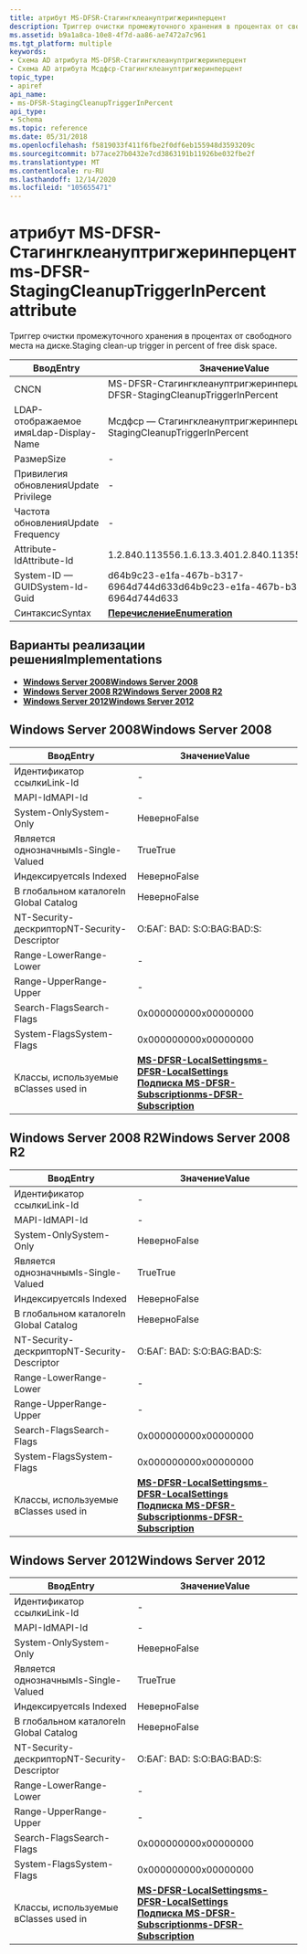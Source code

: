 ```yaml
---
title: атрибут MS-DFSR-Стагингклеануптригжеринперцент
description: Триггер очистки промежуточного хранения в процентах от свободного места на диске.
ms.assetid: b9a1a8ca-10e8-4f7d-aa86-ae7472a7c961
ms.tgt_platform: multiple
keywords:
- Схема AD атрибута MS-DFSR-Стагингклеануптригжеринперцент
- Схема AD атрибута Мсдфср-Стагингклеануптригжеринперцент
topic_type:
- apiref
api_name:
- ms-DFSR-StagingCleanupTriggerInPercent
api_type:
- Schema
ms.topic: reference
ms.date: 05/31/2018
ms.openlocfilehash: f5819033f411f6fbe2f0df6eb155948d3593209c
ms.sourcegitcommit: b77ace27b0432e7cd3863191b11926be032fbe2f
ms.translationtype: MT
ms.contentlocale: ru-RU
ms.lasthandoff: 12/14/2020
ms.locfileid: "105655471"
---
```

# <a name="ms-dfsr-stagingcleanuptriggerinpercent-attribute"></a><span data-ttu-id="3e587-105">атрибут MS-DFSR-Стагингклеануптригжеринперцент</span><span class="sxs-lookup"><span data-stu-id="3e587-105">ms-DFSR-StagingCleanupTriggerInPercent attribute</span></span>

<span data-ttu-id="3e587-106">Триггер очистки промежуточного хранения в процентах от свободного места на диске.</span><span class="sxs-lookup"><span data-stu-id="3e587-106">Staging clean-up trigger in percent of free disk space.</span></span>



| <span data-ttu-id="3e587-107">Ввод</span><span class="sxs-lookup"><span data-stu-id="3e587-107">Entry</span></span> | <span data-ttu-id="3e587-108">Значение</span><span class="sxs-lookup"><span data-stu-id="3e587-108">Value</span></span> |
|-------------------|----------------------------------------|
| <span data-ttu-id="3e587-109">CN</span><span class="sxs-lookup"><span data-stu-id="3e587-109">CN</span></span>                | <span data-ttu-id="3e587-110">MS-DFSR-Стагингклеануптригжеринперцент</span><span class="sxs-lookup"><span data-stu-id="3e587-110">ms-DFSR-StagingCleanupTriggerInPercent</span></span> |
| <span data-ttu-id="3e587-111">LDAP-отображаемое имя</span><span class="sxs-lookup"><span data-stu-id="3e587-111">Ldap-Display-Name</span></span> | <span data-ttu-id="3e587-112">Мсдфср — Стагингклеануптригжеринперцент</span><span class="sxs-lookup"><span data-stu-id="3e587-112">msDFSR-StagingCleanupTriggerInPercent</span></span>  |
| <span data-ttu-id="3e587-113">Размер</span><span class="sxs-lookup"><span data-stu-id="3e587-113">Size</span></span>              | \-                                     |
| <span data-ttu-id="3e587-114">Привилегия обновления</span><span class="sxs-lookup"><span data-stu-id="3e587-114">Update Privilege</span></span>  | \-                                     |
| <span data-ttu-id="3e587-115">Частота обновления</span><span class="sxs-lookup"><span data-stu-id="3e587-115">Update Frequency</span></span>  | \-                                     |
| <span data-ttu-id="3e587-116">Attribute-Id</span><span class="sxs-lookup"><span data-stu-id="3e587-116">Attribute-Id</span></span>      | <span data-ttu-id="3e587-117">1.2.840.113556.1.6.13.3.40</span><span class="sxs-lookup"><span data-stu-id="3e587-117">1.2.840.113556.1.6.13.3.40</span></span>             |
| <span data-ttu-id="3e587-118">System-ID — GUID</span><span class="sxs-lookup"><span data-stu-id="3e587-118">System-Id-Guid</span></span>    | <span data-ttu-id="3e587-119">d64b9c23-e1fa-467b-b317-6964d744d633</span><span class="sxs-lookup"><span data-stu-id="3e587-119">d64b9c23-e1fa-467b-b317-6964d744d633</span></span>   |
| <span data-ttu-id="3e587-120">Синтаксис</span><span class="sxs-lookup"><span data-stu-id="3e587-120">Syntax</span></span>            | [<span data-ttu-id="3e587-121">**Перечисление**</span><span class="sxs-lookup"><span data-stu-id="3e587-121">**Enumeration**</span></span>](s-enumeration.md)   |



## <a name="implementations"></a><span data-ttu-id="3e587-122">Варианты реализации решения</span><span class="sxs-lookup"><span data-stu-id="3e587-122">Implementations</span></span>

-   [<span data-ttu-id="3e587-123">**Windows Server 2008**</span><span class="sxs-lookup"><span data-stu-id="3e587-123">**Windows Server 2008**</span></span>](#windows-server-2008)
-   [<span data-ttu-id="3e587-124">**Windows Server 2008 R2**</span><span class="sxs-lookup"><span data-stu-id="3e587-124">**Windows Server 2008 R2**</span></span>](#windows-server-2008-r2)
-   [<span data-ttu-id="3e587-125">**Windows Server 2012**</span><span class="sxs-lookup"><span data-stu-id="3e587-125">**Windows Server 2012**</span></span>](#windows-server-2012)

## <a name="windows-server-2008"></a><span data-ttu-id="3e587-126">Windows Server 2008</span><span class="sxs-lookup"><span data-stu-id="3e587-126">Windows Server 2008</span></span>



| <span data-ttu-id="3e587-127">Ввод</span><span class="sxs-lookup"><span data-stu-id="3e587-127">Entry</span></span> | <span data-ttu-id="3e587-128">Значение</span><span class="sxs-lookup"><span data-stu-id="3e587-128">Value</span></span> |
|------------------------|-------------------------------------------------------------------------------------------------------------------------------------|
| <span data-ttu-id="3e587-129">Идентификатор ссылки</span><span class="sxs-lookup"><span data-stu-id="3e587-129">Link-Id</span></span>                | \-                                                                                                                                  |
| <span data-ttu-id="3e587-130">MAPI-Id</span><span class="sxs-lookup"><span data-stu-id="3e587-130">MAPI-Id</span></span>                | \-                                                                                                                                  |
| <span data-ttu-id="3e587-131">System-Only</span><span class="sxs-lookup"><span data-stu-id="3e587-131">System-Only</span></span>            | <span data-ttu-id="3e587-132">Неверно</span><span class="sxs-lookup"><span data-stu-id="3e587-132">False</span></span>                                                                                                                               |
| <span data-ttu-id="3e587-133">Является однозначным</span><span class="sxs-lookup"><span data-stu-id="3e587-133">Is-Single-Valued</span></span>       | <span data-ttu-id="3e587-134">True</span><span class="sxs-lookup"><span data-stu-id="3e587-134">True</span></span>                                                                                                                                |
| <span data-ttu-id="3e587-135">Индексируется</span><span class="sxs-lookup"><span data-stu-id="3e587-135">Is Indexed</span></span>             | <span data-ttu-id="3e587-136">Неверно</span><span class="sxs-lookup"><span data-stu-id="3e587-136">False</span></span>                                                                                                                               |
| <span data-ttu-id="3e587-137">В глобальном каталоге</span><span class="sxs-lookup"><span data-stu-id="3e587-137">In Global Catalog</span></span>      | <span data-ttu-id="3e587-138">Неверно</span><span class="sxs-lookup"><span data-stu-id="3e587-138">False</span></span>                                                                                                                               |
| <span data-ttu-id="3e587-139">NT-Security-дескриптор</span><span class="sxs-lookup"><span data-stu-id="3e587-139">NT-Security-Descriptor</span></span> | <span data-ttu-id="3e587-140">О:БАГ: BAD: S:</span><span class="sxs-lookup"><span data-stu-id="3e587-140">O:BAG:BAD:S:</span></span>                                                                                                                        |
| <span data-ttu-id="3e587-141">Range-Lower</span><span class="sxs-lookup"><span data-stu-id="3e587-141">Range-Lower</span></span>            | \-                                                                                                                                  |
| <span data-ttu-id="3e587-142">Range-Upper</span><span class="sxs-lookup"><span data-stu-id="3e587-142">Range-Upper</span></span>            | \-                                                                                                                                  |
| <span data-ttu-id="3e587-143">Search-Flags</span><span class="sxs-lookup"><span data-stu-id="3e587-143">Search-Flags</span></span>           | <span data-ttu-id="3e587-144">0x00000000</span><span class="sxs-lookup"><span data-stu-id="3e587-144">0x00000000</span></span>                                                                                                                          |
| <span data-ttu-id="3e587-145">System-Flags</span><span class="sxs-lookup"><span data-stu-id="3e587-145">System-Flags</span></span>           | <span data-ttu-id="3e587-146">0x00000000</span><span class="sxs-lookup"><span data-stu-id="3e587-146">0x00000000</span></span>                                                                                                                          |
| <span data-ttu-id="3e587-147">Классы, используемые в</span><span class="sxs-lookup"><span data-stu-id="3e587-147">Classes used in</span></span>        | [<span data-ttu-id="3e587-148">**MS-DFSR-LocalSettings**</span><span class="sxs-lookup"><span data-stu-id="3e587-148">**ms-DFSR-LocalSettings**</span></span>](c-msdfsr-localsettings.md)<br/> [<span data-ttu-id="3e587-149">**Подписка MS-DFSR-Subscription**</span><span class="sxs-lookup"><span data-stu-id="3e587-149">**ms-DFSR-Subscription**</span></span>](c-msdfsr-subscription.md)<br/> |



## <a name="windows-server-2008-r2"></a><span data-ttu-id="3e587-150">Windows Server 2008 R2</span><span class="sxs-lookup"><span data-stu-id="3e587-150">Windows Server 2008 R2</span></span>



| <span data-ttu-id="3e587-151">Ввод</span><span class="sxs-lookup"><span data-stu-id="3e587-151">Entry</span></span> | <span data-ttu-id="3e587-152">Значение</span><span class="sxs-lookup"><span data-stu-id="3e587-152">Value</span></span> |
|------------------------|-------------------------------------------------------------------------------------------------------------------------------------|
| <span data-ttu-id="3e587-153">Идентификатор ссылки</span><span class="sxs-lookup"><span data-stu-id="3e587-153">Link-Id</span></span>                | \-                                                                                                                                  |
| <span data-ttu-id="3e587-154">MAPI-Id</span><span class="sxs-lookup"><span data-stu-id="3e587-154">MAPI-Id</span></span>                | \-                                                                                                                                  |
| <span data-ttu-id="3e587-155">System-Only</span><span class="sxs-lookup"><span data-stu-id="3e587-155">System-Only</span></span>            | <span data-ttu-id="3e587-156">Неверно</span><span class="sxs-lookup"><span data-stu-id="3e587-156">False</span></span>                                                                                                                               |
| <span data-ttu-id="3e587-157">Является однозначным</span><span class="sxs-lookup"><span data-stu-id="3e587-157">Is-Single-Valued</span></span>       | <span data-ttu-id="3e587-158">True</span><span class="sxs-lookup"><span data-stu-id="3e587-158">True</span></span>                                                                                                                                |
| <span data-ttu-id="3e587-159">Индексируется</span><span class="sxs-lookup"><span data-stu-id="3e587-159">Is Indexed</span></span>             | <span data-ttu-id="3e587-160">Неверно</span><span class="sxs-lookup"><span data-stu-id="3e587-160">False</span></span>                                                                                                                               |
| <span data-ttu-id="3e587-161">В глобальном каталоге</span><span class="sxs-lookup"><span data-stu-id="3e587-161">In Global Catalog</span></span>      | <span data-ttu-id="3e587-162">Неверно</span><span class="sxs-lookup"><span data-stu-id="3e587-162">False</span></span>                                                                                                                               |
| <span data-ttu-id="3e587-163">NT-Security-дескриптор</span><span class="sxs-lookup"><span data-stu-id="3e587-163">NT-Security-Descriptor</span></span> | <span data-ttu-id="3e587-164">О:БАГ: BAD: S:</span><span class="sxs-lookup"><span data-stu-id="3e587-164">O:BAG:BAD:S:</span></span>                                                                                                                        |
| <span data-ttu-id="3e587-165">Range-Lower</span><span class="sxs-lookup"><span data-stu-id="3e587-165">Range-Lower</span></span>            | \-                                                                                                                                  |
| <span data-ttu-id="3e587-166">Range-Upper</span><span class="sxs-lookup"><span data-stu-id="3e587-166">Range-Upper</span></span>            | \-                                                                                                                                  |
| <span data-ttu-id="3e587-167">Search-Flags</span><span class="sxs-lookup"><span data-stu-id="3e587-167">Search-Flags</span></span>           | <span data-ttu-id="3e587-168">0x00000000</span><span class="sxs-lookup"><span data-stu-id="3e587-168">0x00000000</span></span>                                                                                                                          |
| <span data-ttu-id="3e587-169">System-Flags</span><span class="sxs-lookup"><span data-stu-id="3e587-169">System-Flags</span></span>           | <span data-ttu-id="3e587-170">0x00000000</span><span class="sxs-lookup"><span data-stu-id="3e587-170">0x00000000</span></span>                                                                                                                          |
| <span data-ttu-id="3e587-171">Классы, используемые в</span><span class="sxs-lookup"><span data-stu-id="3e587-171">Classes used in</span></span>        | [<span data-ttu-id="3e587-172">**MS-DFSR-LocalSettings**</span><span class="sxs-lookup"><span data-stu-id="3e587-172">**ms-DFSR-LocalSettings**</span></span>](c-msdfsr-localsettings.md)<br/> [<span data-ttu-id="3e587-173">**Подписка MS-DFSR-Subscription**</span><span class="sxs-lookup"><span data-stu-id="3e587-173">**ms-DFSR-Subscription**</span></span>](c-msdfsr-subscription.md)<br/> |



## <a name="windows-server-2012"></a><span data-ttu-id="3e587-174">Windows Server 2012</span><span class="sxs-lookup"><span data-stu-id="3e587-174">Windows Server 2012</span></span>



| <span data-ttu-id="3e587-175">Ввод</span><span class="sxs-lookup"><span data-stu-id="3e587-175">Entry</span></span> | <span data-ttu-id="3e587-176">Значение</span><span class="sxs-lookup"><span data-stu-id="3e587-176">Value</span></span> |
|------------------------|-------------------------------------------------------------------------------------------------------------------------------------|
| <span data-ttu-id="3e587-177">Идентификатор ссылки</span><span class="sxs-lookup"><span data-stu-id="3e587-177">Link-Id</span></span>                | \-                                                                                                                                  |
| <span data-ttu-id="3e587-178">MAPI-Id</span><span class="sxs-lookup"><span data-stu-id="3e587-178">MAPI-Id</span></span>                | \-                                                                                                                                  |
| <span data-ttu-id="3e587-179">System-Only</span><span class="sxs-lookup"><span data-stu-id="3e587-179">System-Only</span></span>            | <span data-ttu-id="3e587-180">Неверно</span><span class="sxs-lookup"><span data-stu-id="3e587-180">False</span></span>                                                                                                                               |
| <span data-ttu-id="3e587-181">Является однозначным</span><span class="sxs-lookup"><span data-stu-id="3e587-181">Is-Single-Valued</span></span>       | <span data-ttu-id="3e587-182">True</span><span class="sxs-lookup"><span data-stu-id="3e587-182">True</span></span>                                                                                                                                |
| <span data-ttu-id="3e587-183">Индексируется</span><span class="sxs-lookup"><span data-stu-id="3e587-183">Is Indexed</span></span>             | <span data-ttu-id="3e587-184">Неверно</span><span class="sxs-lookup"><span data-stu-id="3e587-184">False</span></span>                                                                                                                               |
| <span data-ttu-id="3e587-185">В глобальном каталоге</span><span class="sxs-lookup"><span data-stu-id="3e587-185">In Global Catalog</span></span>      | <span data-ttu-id="3e587-186">Неверно</span><span class="sxs-lookup"><span data-stu-id="3e587-186">False</span></span>                                                                                                                               |
| <span data-ttu-id="3e587-187">NT-Security-дескриптор</span><span class="sxs-lookup"><span data-stu-id="3e587-187">NT-Security-Descriptor</span></span> | <span data-ttu-id="3e587-188">О:БАГ: BAD: S:</span><span class="sxs-lookup"><span data-stu-id="3e587-188">O:BAG:BAD:S:</span></span>                                                                                                                        |
| <span data-ttu-id="3e587-189">Range-Lower</span><span class="sxs-lookup"><span data-stu-id="3e587-189">Range-Lower</span></span>            | \-                                                                                                                                  |
| <span data-ttu-id="3e587-190">Range-Upper</span><span class="sxs-lookup"><span data-stu-id="3e587-190">Range-Upper</span></span>            | \-                                                                                                                                  |
| <span data-ttu-id="3e587-191">Search-Flags</span><span class="sxs-lookup"><span data-stu-id="3e587-191">Search-Flags</span></span>           | <span data-ttu-id="3e587-192">0x00000000</span><span class="sxs-lookup"><span data-stu-id="3e587-192">0x00000000</span></span>                                                                                                                          |
| <span data-ttu-id="3e587-193">System-Flags</span><span class="sxs-lookup"><span data-stu-id="3e587-193">System-Flags</span></span>           | <span data-ttu-id="3e587-194">0x00000000</span><span class="sxs-lookup"><span data-stu-id="3e587-194">0x00000000</span></span>                                                                                                                          |
| <span data-ttu-id="3e587-195">Классы, используемые в</span><span class="sxs-lookup"><span data-stu-id="3e587-195">Classes used in</span></span>        | [<span data-ttu-id="3e587-196">**MS-DFSR-LocalSettings**</span><span class="sxs-lookup"><span data-stu-id="3e587-196">**ms-DFSR-LocalSettings**</span></span>](c-msdfsr-localsettings.md)<br/> [<span data-ttu-id="3e587-197">**Подписка MS-DFSR-Subscription**</span><span class="sxs-lookup"><span data-stu-id="3e587-197">**ms-DFSR-Subscription**</span></span>](c-msdfsr-subscription.md)<br/> |



 

 





